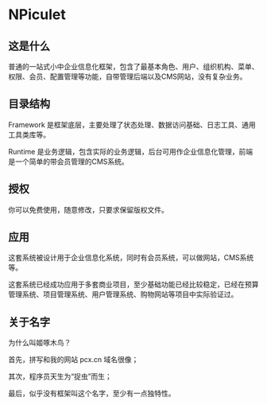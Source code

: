 # NPiculet

## 这是什么

普通的一站式小中企业信息化框架，包含了最基本角色、用户、组织机构、菜单、权限、会员、配置管理等功能，自带管理后端以及CMS网站，没有复杂业务。

## 目录结构

Framework 是框架底层，主要处理了状态处理、数据访问基础、日志工具、通用工具类库等。

Runtime 是业务逻辑，包含实际的业务逻辑，后台可用作企业信息化管理，前端是一个简单的带会员管理的CMS系统。

## 授权

你可以免费使用，随意修改，只要求保留版权文件。

## 应用

这套系统被设计用于企业信息化系统，同时有会员系统，可以做网站，CMS系统等。

这套系统已经成功应用于多套商业项目，至少基础功能已经比较稳定，已经在预算管理系统、项目管理系统、用户管理系统、购物网站等项目中实际验证过。

## 关于名字

为什么叫姬啄木鸟？

首先，拼写和我的网站 pcx.cn 域名很像；

其次，程序员天生为“捉虫”而生；

最后，似乎没有框架叫这个名字，至少有一点独特性。
